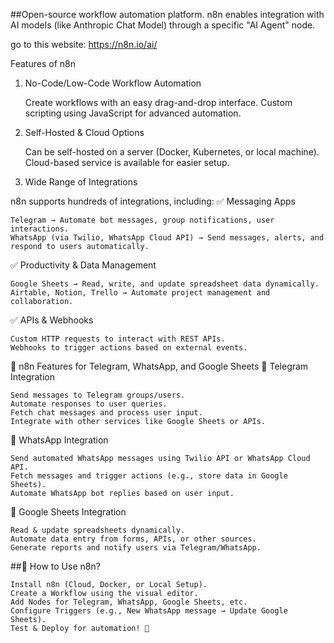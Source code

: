 ##Open-source workflow automation platform.
n8n enables integration with AI models (like Anthropic Chat Model) through a specific "AI Agent" node.

go to this website: https://n8n.io/ai/ 

Features of n8n
1. No-Code/Low-Code Workflow Automation

    Create workflows with an easy drag-and-drop interface.
    Custom scripting using JavaScript for advanced automation.

2. Self-Hosted & Cloud Options

    Can be self-hosted on a server (Docker, Kubernetes, or local machine).
    Cloud-based service is available for easier setup.

3. Wide Range of Integrations

n8n supports hundreds of integrations, including:
✅ Messaging Apps

    Telegram → Automate bot messages, group notifications, user interactions.
    WhatsApp (via Twilio, WhatsApp Cloud API) → Send messages, alerts, and respond to users automatically.

✅ Productivity & Data Management

    Google Sheets → Read, write, and update spreadsheet data dynamically.
    Airtable, Notion, Trello → Automate project management and collaboration.

✅ APIs & Webhooks

    Custom HTTP requests to interact with REST APIs.
    Webhooks to trigger actions based on external events.
🔹 n8n Features for Telegram, WhatsApp, and Google Sheets
📌 Telegram Integration

    Send messages to Telegram groups/users.
    Automate responses to user queries.
    Fetch chat messages and process user input.
    Integrate with other services like Google Sheets or APIs.

📌 WhatsApp Integration

    Send automated WhatsApp messages using Twilio API or WhatsApp Cloud API.
    Fetch messages and trigger actions (e.g., store data in Google Sheets).
    Automate WhatsApp bot replies based on user input.

📌 Google Sheets Integration

    Read & update spreadsheets dynamically.
    Automate data entry from forms, APIs, or other sources.
    Generate reports and notify users via Telegram/WhatsApp.

##🔹 How to Use n8n?

    Install n8n (Cloud, Docker, or Local Setup).
    Create a Workflow using the visual editor.
    Add Nodes for Telegram, WhatsApp, Google Sheets, etc.
    Configure Triggers (e.g., New WhatsApp message → Update Google Sheets).
    Test & Deploy for automation! 🚀
